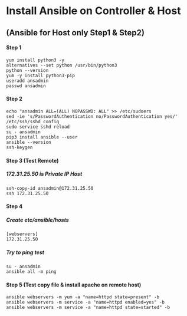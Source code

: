 # Install Ansible on Controller & Host
## (Ansible for Host only Step1 & Step2)
#### Step 1
    yum install python3 -y
    alternatives --set python /usr/bin/python3
    python --version
    yum -y install python3-pip
    useradd ansadmin
    passwd ansadmin

#### Step 2
    echo "ansadmin ALL=(ALL) NOPASSWD: ALL" >> /etc/sudoers
    sed -ie 's/PasswordAuthentication no/PasswordAuthentication yes/' /etc/ssh/sshd_config
    sudo service sshd reload
    su - ansadmin
    pip3 install ansible --user
    ansible --version
    ssh-keygen

#### Step 3 (Test Remote)
##### 172.31.25.50 is Private IP Host
    ssh-copy-id ansadmin@172.31.25.50
    ssh 172.31.25.50

#### Step 4
##### Create etc/ansible/hosts
    [webservers]
    172.31.25.50
##### Try to ping test
    su - ansadmin
    ansible all -m ping
    
#### Step 5 (Test copy file & install apache on remote host)    
    ansible webservers -m yum -a "name=httpd state=present" -b
    ansible webservers -m service -a "name=httpd enabled=yes" -b
    ansible webservers -m service -a "name=httpd state=started" -b

